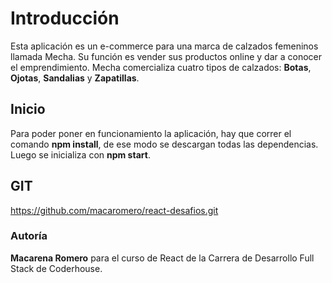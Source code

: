 # Introducción

Esta aplicación es un e-commerce para una marca de calzados femeninos llamada Mecha. Su función es vender sus productos online y dar a conocer el emprendimiento.
Mecha comercializa cuatro tipos de calzados: **Botas**, **Ojotas**, **Sandalias** y **Zapatillas**.

## Inicio

Para poder poner en funcionamiento la aplicación, hay que correr el comando **npm install**, de ese modo se descargan todas las dependencias. Luego se inicializa con **npm start**.

## GIT

https://github.com/macaromero/react-desafios.git

### Autoría

**Macarena Romero** para el curso de React de la Carrera de Desarrollo Full Stack de Coderhouse.